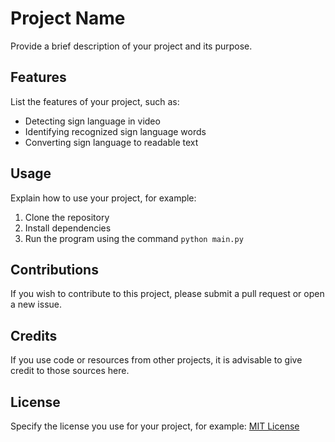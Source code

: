 # Project Name

Provide a brief description of your project and its purpose.

## Features

List the features of your project, such as:
- Detecting sign language in video
- Identifying recognized sign language words
- Converting sign language to readable text

## Usage

Explain how to use your project, for example:
1. Clone the repository
2. Install dependencies
3. Run the program using the command `python main.py`

## Contributions

If you wish to contribute to this project, please submit a pull request or open a new issue.

## Credits

If you use code or resources from other projects, it is advisable to give credit to those sources here.

## License

Specify the license you use for your project, for example:
[MIT License](https://opensource.org/licenses/MIT)
